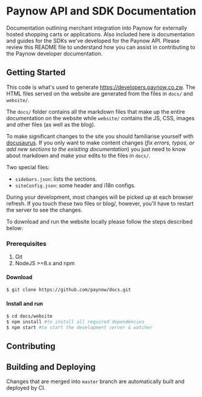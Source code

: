 # Paynow API and SDK Documentation

Documentation outlining merchant integration into Paynow for externally hosted shopping carts or applications. Also included here is documentation and guides for the SDKs we've developed for the Paynow API. Please review this README file to understand how you can assist in contributing to the Paynow developer documentation.

## Getting Started

This code is what's used to generate https://developers.paynow.co.zw. The HTML files served on the website are generated from the files in `docs/` and `website/`.

The `docs/` folder contains all the markdown files that make up the entire documentation on the website while `website/` contains the JS, CSS, images and other files (as well as the blog).

To make significant changes to the site you should familiarise yourself with [docusaurus][docusaurus]. If you only want to make content changes (*fix errors, typos, or add new sections to the exisiting documentation*) you just need to know about markdown and make your edits to the files in `docs/`.

Two special files:

- `sidebars.json`: lists the sections.
- `siteConfig.json`: some header and i18n configs.

During your development, most changes will be picked up at each browser refresh. If you touch these two files or blog/, however, you'll have to restart the server to see the changes.

To download and run the website locally please follow the steps described below:

### Prerequisites
1. Git
1. NodeJS >=8.x and npm

#### Download
```bash
$ git clone https://github.com/paynow/docs.git
```

#### Install and run
```bash
$ cd docs/website
$ npm install #to install all required dependencies
$ npm start #to start the development server & watcher
```

## Contributing

## Building and Deploying

Changes that are merged into `master` branch are automatically built and deployed by CI.


<!-- LINKS -->
[source_url]: https://github.com/paynow/docs.git
[docusaurus]: https://docusaurus.io